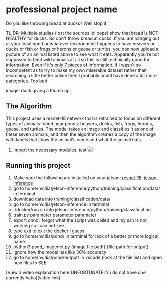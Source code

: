# professional project name

Do you like throwing bread at ducks? Well stop it.

TL;DR: Multiple studies (lost the sources lol oops) show that bread is NOT HEALTHY for ducks. So don't throw bread at ducks. If you are hanging out at your local pond or whatever environment happens to have beavers or ducks or fish or frogs or herons or geese or turtles, you can now upload a picture of an animal listed above to see what it eats. Apparently you're not supposed to feed wild animals at all so this is still technically good for information. Even if it's only 7 pieces of information. If I wasn't so incompetent as to try to make my own miserable dataset rather than searching a little better online then I probably could have done a lot more categories. Too bad

image: duck giving a thumb up

## The Algorithm

This project uses a resnet-18 network that is retrained to focus on different types of animals found near ponds: beavers, ducks, fish, frogs, herons, geese, and turtles. The model takes an image and classifies it as one of these seven animals, and then the algorithm creates a copy of the image with labels that show the animal's name and what the animal eats.

1. Import the necessary modules. test
   ![](https://i.ibb.co/hW1FKYF/Capture1.png)

## Running this project

1. Make sure the following are installed on your jetson: [resnet-18](), [jetson-inference](https://www.github.com/dusty-nv/jetson-inference/)
2. go to home/nvidia/jetson-inference/python/training/classification/data/ in terminal
3. download data into training/classification/data/
4. go to home/nvidia/jetson-inference in terminal
5. ./docker/run.sh into jetson-inference/python/training/classification
6. train.py parameter parameter parameter
7. export onnx i forgot what the script was called and my ssh is not working so i can not see
8. type exit to exit the docker i guess
9. go to home/nvidia/pond/ in terminal for lack of a better or more logical name
10. python3 pond_imagenet.py {image file path} {file path for output}
11. ignore how the model has like 30% accuracy
12. go to home/nvidia/pond/output/ in vscode (look at the file list) and open new files to SEE

[View a video explanation here UNFORTUNATELY i do not have one currently haha](video link)

